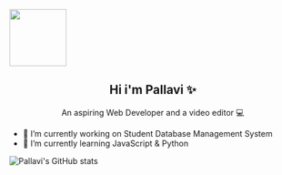 



<p position="relative" align="left" ><img src="https://media0.giphy.com/media/AqcfW6opza0r1eznPc/giphy.gif?cid=790b761110536131319f050d455bb43990ddc15b21a7e526&rid=giphy.gif&ct=s" width="100" height="100"></p>
<h2 align="center">Hi i'm Pallavi &#10024</h2>
<p align ="center">An aspiring Web Developer and a video editor &#128187</p>






 - 🔭 I’m currently working on Student Database Management System
 - 🌱 I’m currently learning JavaScript & Python

![Pallavi's GitHub stats](https://github-readme-stats.vercel.app/api?username=PallaviSrivastavaa&show_icons=true)
